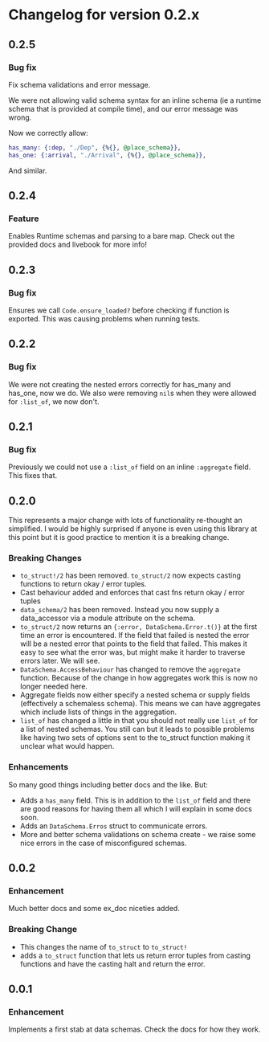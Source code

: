 # Changelog for version 0.2.x

## 0.2.5

### Bug fix

Fix schema validations and error message.

We were not allowing valid schema syntax for an inline schema (ie a
runtime schema that is provided at compile time), and our error message
was wrong.

Now we correctly allow:

```elixir
has_many: {:dep, "./Dep", {%{}, @place_schema}},
has_one: {:arrival, "./Arrival", {%{}, @place_schema}},
```

And similar.

## 0.2.4

### Feature

Enables Runtime schemas and parsing to a bare map. Check out the provided docs and livebook for more info!

## 0.2.3

### Bug fix

Ensures we call `Code.ensure_loaded?` before checking if function is exported. This was causing problems when running tests.

## 0.2.2

### Bug fix

We were not creating the nested errors correctly for has_many and has_one, now we do.
We also were removing `nil`s when they were allowed for `:list_of`, we now don't.

## 0.2.1

### Bug fix

Previously we could not use a `:list_of` field on an inline `:aggregate` field. This fixes that.

## 0.2.0

This represents a major change with lots of functionality re-thought an simplified. I would be highly surprised if anyone is even using this library at this point but it is good practice to mention it is a breaking change.

### Breaking Changes

- `to_struct!/2` has been removed. `to_struct/2` now expects casting functions to return okay / error tuples.
- Cast behaviour added and enforces that cast fns return okay / error tuples
- `data_schema/2` has been removed. Instead you now supply a data_accessor via a module attribute on the schema.
- `to_struct/2` now returns an `{:error, DataSchema.Error.t()}` at the first time an error is encountered. If the field that failed is nested the error will be a nested error that points to the field that failed. This makes it easy to see what the error was, but might make it harder to traverse errors later. We will see.
- `DataSchema.AccessBehaviour` has changed to remove the `aggregate` function. Because of the change in how aggregates work this is now no longer needed here.
- Aggregate fields now either specify a nested schema or supply fields (effectively a schemaless schema). This means we can have aggregates which include lists of things in the aggregation.
- `list_of` has changed a little in that you should not really use `list_of` for a list of nested schemas. You still can but it leads to possible problems like having two sets of options sent to the to_struct function making it unclear what would happen.

### Enhancements

So many good things including better docs and the like. But:

- Adds a `has_many` field. This is in addition to the `list_of` field and there are good reasons for having them all which I will explain in some docs soon.
- Adds an `DataSchema.Erros` struct to communicate errors.
- More and better schema validations on schema create - we raise some nice errors in the case of misconfigured schemas.

## 0.0.2

### Enhancement

Much better docs and some ex_doc niceties added.

### Breaking Change

* This changes the name of `to_struct` to `to_struct!`
* adds a `to_struct` function that lets us return error tuples from casting functions and have the casting halt and return the error.

## 0.0.1

### Enhancement

Implements a first stab at data schemas. Check the docs for how they work.


